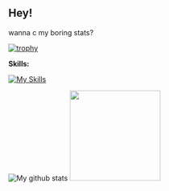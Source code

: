 ## Hey! 

wanna c my boring stats? 

[![trophy](https://github-profile-trophy.vercel.app/?username=judekim0507)](https://github.com/ryo-ma/github-profile-trophy)

**Skills:**

[![My Skills](https://skillicons.dev/icons?i=svelte,typescript,javascript,react,nextjs,astro,dart,flutter,python,nodejs,tailwind,vite,postgresql,swift,figma,docker,vscode,supabase,linux,raspberrypi,vercel)](https://skillicons.dev/icons?i=svelte,typescript,javascript,react,nextjs,astro,dart,flutter,python,nodejs,tailwind,vite,postgresql,swift,figma,docker,vscode,supabase,linux,raspberrypi,vercel)

![My github stats](https://github-readme-stats.vercel.app/api?username=judekim0507&show_icons=true&hide_border=true)
<img height="180em" src="https://github-readme-stats.vercel.app/api/top-langs/?username=judekim0507&layout=compact&langs_count=8"/>

<!--
![judekim0507's Stats](https://github-readme-stats.vercel.app/api?username=judekim0507&theme=vue-dark&show_icons=true&hide_border=true&count_private=true)
![judekim0507's Top Languages](https://github-readme-stats.vercel.app/api/top-langs/?username=judekim0507&theme=vue-dark&show_icons=true&hide_border=true&layout=compact)
-->

<!--
<picture>
  <source
    srcset="https://github-readme-stats.vercel.app/api?username=judekim0507&show_icons=true&theme=dark"
    media="(prefers-color-scheme: dark)"
  />
  <source
    srcset="https://github-readme-stats.vercel.app/api?username=judekim0507&show_icons=true"
    media="(prefers-color-scheme: light), (prefers-color-scheme: no-preference)"
  />
  <img src="https://github-readme-stats.vercel.app/api?username=judekim0507&show_icons=true" />
</picture>
<picture>
  <source
    srcset="https://github-readme-stats.vercel.app/api/top-langs/?username=judekim0507&show_icons=true&theme=dark"
    media="(prefers-color-scheme: dark)"
  />
  <source
    srcset="https://github-readme-stats.vercel.app/api/top-langs/?username=judekim0507&show_icons=true"
    media="(prefers-color-scheme: light), (prefers-color-scheme: no-preference)"
  />
  <img src="https://github-readme-stats.vercel.app/api/top-langs/?username=judekim0507&show_icons=true" />
</picture>
-->

<!--
**judekim0507/judekim0507** is a ✨ _special_ ✨ repository because its `README.md` (this file) appears on your GitHub profile.

Here are some ideas to get you started:

- 🔭 I’m currently working on ...
- 🌱 I’m currently learning ...
- 👯 I’m looking to collaborate on ...
- 🤔 I’m looking for help with ...
- 💬 Ask me about ...
- 📫 How to reach me: ...
- 😄 Pronouns: ...
- ⚡ Fun fact: ...
-->

